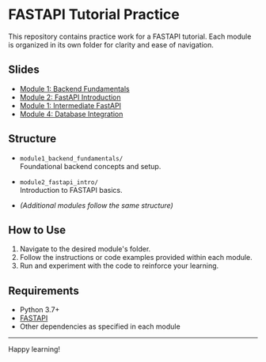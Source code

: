# FASTAPI Tutorial Practice

This repository contains practice work for a FASTAPI tutorial. Each module is organized in its own folder for clarity and ease of navigation.
## Slides
- [Module 1: Backend Fundamentals](docs/module1_backend_fundamentals.md)
- [Module 2: FastAPI Introduction](docs/module2_getting_started_with_fastapi.md)
- [Module 1: Intermediate FastAPI](docs/module3_intermediate_fastapi.md)
- [Module 4: Database Integration](docs/module4_database_integration.md)
<!-- - [Module 5: Dependency Injection](docs/module5_dependency_injection.md) -->


## Structure

- `module1_backend_fundamentals/`  
    Foundational backend concepts and setup.

- `module2_fastapi_intro/`  
    Introduction to FASTAPI basics.

- *(Additional modules follow the same structure)*

## How to Use

1. Navigate to the desired module's folder.
2. Follow the instructions or code examples provided within each module.
3. Run and experiment with the code to reinforce your learning.

## Requirements

- Python 3.7+
- [FASTAPI](https://fastapi.tiangolo.com/)
- Other dependencies as specified in each module

---

Happy learning!